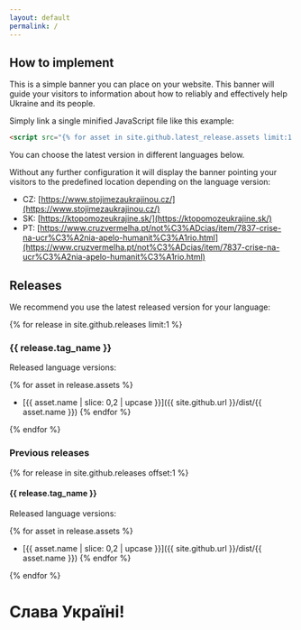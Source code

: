 ```yaml
---
layout: default
permalink: /
---
```


## How to implement

This is a simple banner you can place on your website. This banner will guide your visitors to information about how to reliably and effectively help Ukraine and its people.

Simply link a single minified JavaScript file like this example:

```html
<script src="{% for asset in site.github.latest_release.assets limit:1 %}{{ site.github.url }}/dist/{{ asset.name }}{% endfor %}"></script>
```

You can choose the latest version in different languages below. 

Without any further configuration it will display the banner pointing your visitors to the predefined location depending on the language version:

* CZ: [https://www.stojimezaukrajinou.cz/](https://www.stojimezaukrajinou.cz/)
* SK: [https://ktopomozeukrajine.sk/](https://ktopomozeukrajine.sk/)
* PT: [https://www.cruzvermelha.pt/not%C3%ADcias/item/7837-crise-na-ucr%C3%A2nia-apelo-humanit%C3%A1rio.html](https://www.cruzvermelha.pt/not%C3%ADcias/item/7837-crise-na-ucr%C3%A2nia-apelo-humanit%C3%A1rio.html)

## Releases

We recommend you use the latest released version for your language: 

{% for release in site.github.releases limit:1 %}

### {{ release.tag_name }}

Released language versions:

{% for asset in release.assets %}
* [{{ asset.name | slice: 0,2 | upcase }}]({{ site.github.url }}/dist/{{ asset.name }})
{% endfor %}

{% endfor %}

### Previous releases

{% for release in site.github.releases offset:1 %}

#### {{ release.tag_name }}

Released language versions:

{% for asset in release.assets %}
* [{{ asset.name | slice: 0,2 | upcase }}]({{ site.github.url }}/dist/{{ asset.name }})
  {% endfor %}

{% endfor %}

# Слава Україні!
